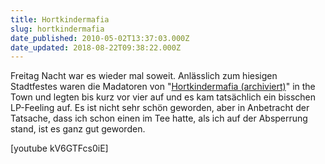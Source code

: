 ```yaml
---
title: Hortkindermafia
slug: hortkindermafia
date_published: 2010-05-02T13:37:03.000Z
date_updated: 2018-08-22T09:38:22.000Z
---
```


Freitag Nacht war es wieder mal soweit. Anlässlich zum hiesigen Stadtfestes waren die Madatoren von "[Hortkindermafia (archiviert)](http://web.archive.org/web/20100819050309/http://www.cucuma-festival.de:80/cms/artists-hortkindermafia.html)" in the Town und legten bis kurz vor vier auf und es kam tatsächlich ein bisschen LP-Feeling auf. Es ist nicht sehr schön geworden, aber in Anbetracht der Tatsache, dass ich schon einen im Tee hatte, als ich auf der Absperrung stand, ist es ganz gut geworden.

[youtube kV6GTFcs0iE]
